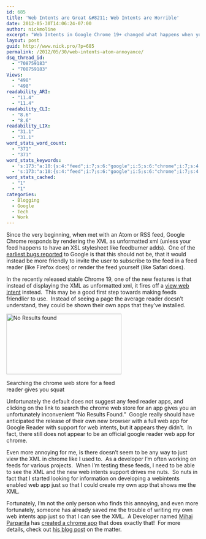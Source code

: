 ```yaml
---
id: 685
title: 'Web Intents are Great &#8211; Web Intents are Horrible'
date: 2012-05-30T14:06:24-07:00
author: nickmoline
excerpt: "Web Intents in Google Chrome 19+ changed what happens when you view an Atom or RSS Link, here's how to get your XML Back"
layout: post
guid: http://www.nick.pro/?p=685
permalink: /2012/05/30/web-intents-atom-annoyance/
dsq_thread_id:
  - "708759183"
  - "708759183"
Views:
  - "498"
  - "498"
readability_ARI:
  - "11.4"
  - "11.4"
readability_CLI:
  - "8.6"
  - "8.6"
readability_LIX:
  - "31.1"
  - "31.1"
word_stats_word_count:
  - "371"
  - "371"
word_stats_keywords:
  - 's:173:"a:10:{s:4:"feed";i:7;s:6:"google";i:5;s:6:"chrome";i:7;s:4:"like";i:4;s:7:"instead";i:4;s:6:"reader";i:6;s:5:"feeds";i:3;s:7:"caption";i:3;s:7:"intents";i:3;s:4:"just";i:3;}";'
  - 's:173:"a:10:{s:4:"feed";i:7;s:6:"google";i:5;s:6:"chrome";i:7;s:4:"like";i:4;s:7:"instead";i:4;s:6:"reader";i:6;s:5:"feeds";i:3;s:7:"caption";i:3;s:7:"intents";i:3;s:4:"just";i:3;}";'
word_stats_cached:
  - "1"
  - "1"
categories:
  - Blogging
  - Google
  - Tech
  - Work
---
```

Since the very beginning, when met with an Atom or RSS feed, Google Chrome responds by rendering the XML as unformatted xml (unless your feed happens to have an XSL stylesheet like feedburner adds).  One of the <a href="http://code.google.com/p/chromium/issues/detail?id=84" target="_blank">earliest bugs reported</a> to Google is that this should not be, that it would instead be more friendly to invite the user to subscribe to the feed in a feed reader (like Firefox does) or render the feed yourself (like Safari does).

In the recently released stable Chrome 19, one of the new features is that instead of displaying the XML as unformatted xml, it fires off a <a href="http://webintents.org/view" target="_blank" class="broken_link">view web intent</a> instead.  This may be a good first step towards making feeds friendlier to use.  Instead of seeing a page the average reader doesn&#8217;t understand, they could be shown their own apps that they&#8217;ve installed.<!--more-->

<div id="attachment_686" style="width: 310px" class="wp-caption alignright">
  <a href="https://i2.wp.com/www.nick.pro/wp-content/uploads/2012/05/Region-capture-5.png?ssl=1"><img aria-describedby="caption-attachment-686" class="size-medium wp-image-686 " title="No Results found" alt="No Results found" src="https://i2.wp.com/www.nick.pro/wp-content/uploads/2012/05/Region-capture-5-300x158.png?resize=300%2C158&#038;ssl=1" width="300" height="158" data-recalc-dims="1" /></a>
  
  <p id="caption-attachment-686" class="wp-caption-text">
    Searching the chrome web store for a feed reader gives you squat
  </p>
</div>

Unfortunately the default does not suggest any feed reader apps, and clicking on the link to search the chrome web store for an app gives you an unfortunately inconvenient &#8220;No Results Found.&#8221;  Google really should have anticipated the release of their own new browser with a full web app for Google Reader with support for web intents, but it appears they didn&#8217;t.  In fact, there still does not appear to be an official google reader web app for chrome.

Even more annoying for me, is there doesn&#8217;t seem to be any way to just view the XML in chrome like I used to.  As a developer I&#8217;m often working on feeds for various projects.  When I&#8217;m testing these feeds, I need to be able to see the XML and the new web intents support drives me nuts.  So nuts in fact that I started looking for information on developing a webintents enabled web app just so that I could create my own app that shows me the XML.

Fortunately, I&#8217;m not the only person who finds this annoying, and even more fortunately, someone has already saved me the trouble of writing my own web intents app just so that I can see the XML.  A Developer named <a href="https://plus.google.com/111567061469336027617/" target="_blank">Mihai Parparita</a> has <a href="https://chrome.google.com/webstore/detail/oceapojkdgeophkjdijkpbjifdnfimdh" target="_blank">created a chrome app</a> that does exactly that!  For more details, check out <a href="http://blog.persistent.info/2012/05/feed-web-intent-viewer.html" target="_blank">his blog post</a> on the matter.
